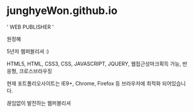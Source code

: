 # junghyeWon.github.io

' WEB PUBLISHER '

원정혜

5년차 웹퍼블리셔 :)

HTML5, HTML, CSS3, CSS, JAVASCRIPT, JQUERY, 웹접근성마크획득 가능, 반응형, 크로스브라우징

현재 포트폴리오사이트는 IE9+, Chrome, Firefox 등 브라우저에 최적화 되어있습니다.

끊임없이 발전하는 웹퍼블리셔